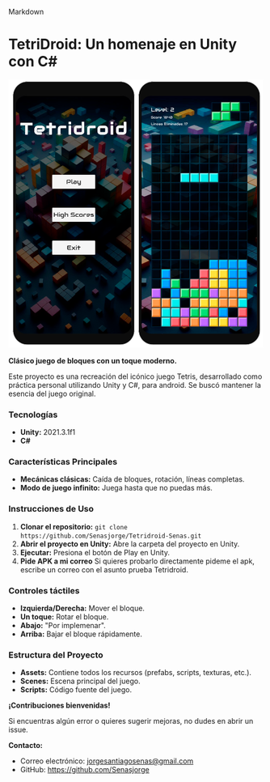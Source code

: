 Markdown
# TetriDroid: Un homenaje en Unity con C#

![Texto alternativo](img/Screenshot1.png)

**Clásico juego de bloques con un toque moderno.**

Este proyecto es una recreación del icónico juego Tetris, desarrollado como práctica personal utilizando Unity y C#, para android. Se buscó mantener la esencia del juego original.

### **Tecnologías**
* **Unity:** 2021.3.1f1
* **C#**

### **Características Principales**
* **Mecánicas clásicas:** Caída de bloques, rotación, líneas completas.
* **Modo de juego infinito:** Juega hasta que no puedas más.

### **Instrucciones de Uso**
1. **Clonar el repositorio:** `git clone https://github.com/Senasjorge/Tetridroid-Senas.git`
2. **Abrir el proyecto en Unity:** Abre la carpeta del proyecto en Unity.
3. **Ejecutar:** Presiona el botón de Play en Unity.
4. **Pide APK a mi correo** Si quieres probarlo directamente pideme el apk, escribe un correo con el asunto prueba Tetridroid.

### **Controles táctiles**
* **Izquierda/Derecha:** Mover el bloque.
* **Un toque:** Rotar el bloque.
* **Abajo:** "Por implemenar".
* **Arriba:** Bajar el bloque rápidamente.

### **Estructura del Proyecto**
* **Assets:** Contiene todos los recursos (prefabs, scripts, texturas, etc.).
* **Scenes:** Escena principal del juego.
* **Scripts:** Código fuente del juego.


**¡Contribuciones bienvenidas!**

Si encuentras algún error o quieres sugerir mejoras, no dudes en abrir un issue.

**Contacto:**
* Correo electrónico: jorgesantiagosenas@gmail.com
* GitHub: https://github.com/Senasjorge
